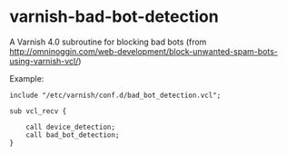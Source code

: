 # varnish-bad-bot-detection
A Varnish 4.0 subroutine for blocking bad bots (from http://omninoggin.com/web-development/block-unwanted-spam-bots-using-varnish-vcl/)

Example:

```vcl
include "/etc/varnish/conf.d/bad_bot_detection.vcl";

sub vcl_recv {

    call device_detection;
    call bad_bot_detection;
}    
```
